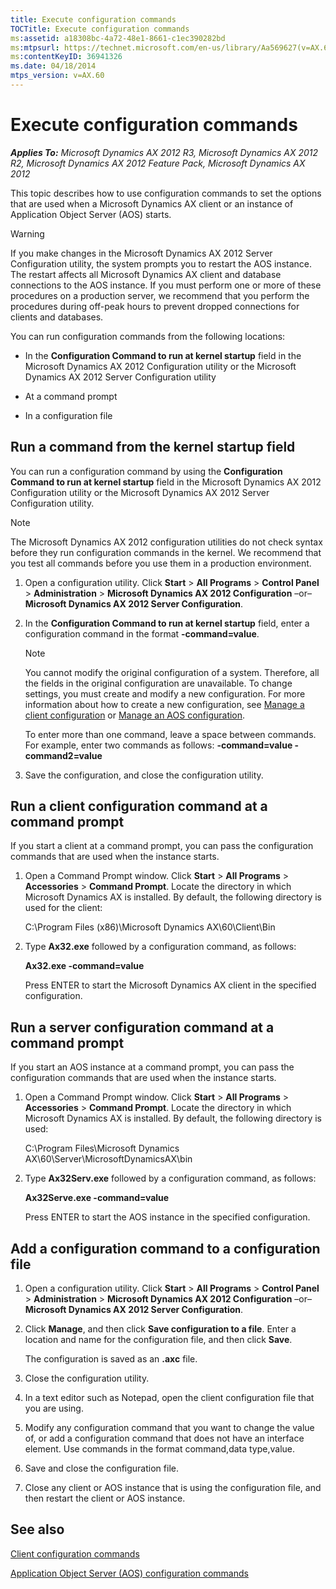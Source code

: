 ```yaml
---
title: Execute configuration commands
TOCTitle: Execute configuration commands
ms:assetid: a18308bc-4a72-48e1-8661-c1ec390282bd
ms:mtpsurl: https://technet.microsoft.com/en-us/library/Aa569627(v=AX.60)
ms:contentKeyID: 36941326
ms.date: 04/18/2014
mtps_version: v=AX.60
---
```


# Execute configuration commands 


_**Applies To:** Microsoft Dynamics AX 2012 R3, Microsoft Dynamics AX 2012 R2, Microsoft Dynamics AX 2012 Feature Pack, Microsoft Dynamics AX 2012_

This topic describes how to use configuration commands to set the options that are used when a Microsoft Dynamics AX client or an instance of Application Object Server (AOS) starts.


> [!WARNING]
> <P>If you make changes in the Microsoft Dynamics AX 2012 Server Configuration utility, the system prompts you to restart the AOS instance. The restart affects all Microsoft Dynamics AX client and database connections to the AOS instance. If you must perform one or more of these procedures on a production server, we recommend that you perform the procedures during off-peak hours to prevent dropped connections for clients and databases.</P>



You can run configuration commands from the following locations:

  - In the **Configuration Command to run at kernel startup** field in the Microsoft Dynamics AX 2012 Configuration utility or the Microsoft Dynamics AX 2012 Server Configuration utility

  - At a command prompt

  - In a configuration file

## Run a command from the kernel startup field

You can run a configuration command by using the **Configuration Command to run at kernel startup** field in the Microsoft Dynamics AX 2012 Configuration utility or the Microsoft Dynamics AX 2012 Server Configuration utility.


> [!NOTE]
> <P>The Microsoft Dynamics AX 2012 configuration utilities do not check syntax before they run configuration commands in the kernel. We recommend that you test all commands before you use them in a production environment.</P>



1.  Open a configuration utility. Click **Start** \> **All Programs** \> **Control Panel** \> **Administration** \> **Microsoft Dynamics AX 2012 Configuration** –or– **Microsoft Dynamics AX 2012 Server Configuration**.

2.  In the **Configuration Command to run at kernel startup** field, enter a configuration command in the format **-command=value**.
    

    > [!NOTE]
    > <P>You cannot modify the original configuration of a system. Therefore, all the fields in the original configuration are unavailable. To change settings, you must create and modify a new configuration. For more information about how to create a new configuration, see <A href="manage-a-client-configuration.md">Manage a client configuration</A> or <A href="manage-an-aos-configuration.md">Manage an AOS configuration</A>.</P>

    
    To enter more than one command, leave a space between commands. For example, enter two commands as follows: **-command=value -command2=value**

3.  Save the configuration, and close the configuration utility.

## Run a client configuration command at a command prompt

If you start a client at a command prompt, you can pass the configuration commands that are used when the instance starts.

1.  Open a Command Prompt window. Click **Start** \> **All Programs** \> **Accessories** \> **Command Prompt**. Locate the directory in which Microsoft Dynamics AX is installed. By default, the following directory is used for the client:
    
    C:\\Program Files (x86)\\Microsoft Dynamics AX\\60\\Client\\Bin

2.  Type **Ax32.exe** followed by a configuration command, as follows:
    
    **Ax32.exe -command=value**
    
    Press ENTER to start the Microsoft Dynamics AX client in the specified configuration.

## Run a server configuration command at a command prompt

If you start an AOS instance at a command prompt, you can pass the configuration commands that are used when the instance starts.

1.  Open a Command Prompt window. Click **Start** \> **All Programs** \> **Accessories** \> **Command Prompt**. Locate the directory in which Microsoft Dynamics AX is installed. By default, the following directory is used:
    
    C:\\Program Files\\Microsoft Dynamics AX\\60\\Server\\MicrosoftDynamicsAX\\bin

2.  Type **Ax32Serv.exe** followed by a configuration command, as follows:
    
    **Ax32Serve.exe -command=value**
    
    Press ENTER to start the AOS instance in the specified configuration.

## Add a configuration command to a configuration file

1.  Open a configuration utility. Click **Start** \> **All Programs** \> **Control Panel** \> **Administration** \> **Microsoft Dynamics AX 2012 Configuration** –or– **Microsoft Dynamics AX 2012 Server Configuration**.

2.  Click **Manage**, and then click **Save configuration to a file**. Enter a location and name for the configuration file, and then click **Save**.
    
    The configuration is saved as an **.axc** file.

3.  Close the configuration utility.

4.  In a text editor such as Notepad, open the client configuration file that you are using.

5.  Modify any configuration command that you want to change the value of, or add a configuration command that does not have an interface element. Use commands in the format command,data type,value.

6.  Save and close the configuration file.

7.  Close any client or AOS instance that is using the configuration file, and then restart the client or AOS instance.

## See also

[Client configuration commands](client-configuration-commands.md)

[Application Object Server (AOS) configuration commands](application-object-server-aos-configuration-commands.md)

  


